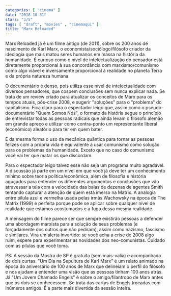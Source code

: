 ```yaml
---
categories: [ "cinema" ]
date: "2018-10-31"
stars: "3/5"
tags: [ "draft", "movies" , "cinemaqui" ]
title: "Marx Reloaded"
---
```

Marx Reloaded já é um filme antigo (de 2011), sobre os 200 anos de
nascimento de Karl Marx, o economista/sociólogo/filósofo criador
da ideologia que mais matou seres humanos em massa na história da
humanidade. É curioso como o nível de intelectualização do pensador
está diretamente proporcional à sua concordância com marxismo/comunismo
como algo viável e inversamente proporcional à realidade no planeta
Terra e da própria natureza humana.

O documentário é denso, pois utiliza esse nível de intelectualidade com
diversos pensadores, que cospem conclusões sem nunca explicar nada. Se
trata de um review criado para atualizar os conceitos de Marx para os
tempos atuais, pós-crise 2008, e sugerir "soluções" para o "problema"
do capitalismo. Fica claro para o espectador leigo que, assim como o
pseudo-documentário "Quem Somos Nós", o formato da história segue
o princípio de entrevistar todas as pessoas radicais que ainda levam
o filósofo alemão em grande apreço e utilizar como contra-ponto um
representante liberal (econômico) aleatório para ter em quem bater.

E da mesma forma o uso da mecânica quântica para tornar as pessoas
felizes com a própria vida é equivalente a usar comunismo como solução
para os problemas da humanidade. Exceto que no caso do comunismo você
vai ter que matar os que discordam.

Para o espectador leigo talvez esse não seja um programa muito
agradável. A discussão já parte em um nível em que você já deve
ter um conhecimento mínimo sobre teoria política/econômica, além de
filosofia e história aguçados para entender os diferentes argumentos
e conclusões que vão atravessar a tela com a velocidade das balas de
dezenas de agentes Smith tentando capturar a atenção de quem está
imerso na Matrix. A analogia entre pílula azul e vermelha usada pelas
irmãs Wachowsky na época de The Matrix (1999) é perfeita porque pode
se aplicar sobre qualquer nível de realidade que estamos acostumados
e a fuga dessa mesma realidade.

A mensagem do filme parece ser que sempre existirão pessoas a
defender uma abordagem marxista para a solução de seus problemas (e
forçadamente dos outros que não pediram), assim como nazismo, fascismo
e similares. Vira um alerta invertido: se você acha a crise de 2008 algo
ruim, espere para experimentar as novidades dos neo-comunistas. Cuidado
com as pílulas que você toma.

PS: A sessão da Mostra de SP é gratuita (sem mais-valia) e acompanhada
de dois curtas. "Um Dia na Sepultura de Karl Marx" é um relato animado
na época do aniversário de 100 anos de Marx que delineiam o perfil do
filósofo e nos ajudam a entender uma visão que as pessoas tinham 100
anos atrás. Já "Um Jovem Chamado Engels" é sobre o amigo/filantropo
de Marx antes que os dois se conhecessem. Se trata das cartas de Engels
trocadas com inúmeros amigos. É a parte mais divertida da sessão
inteira.
